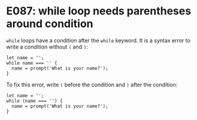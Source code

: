 # E087: while loop needs parentheses around condition

`while` loops have a condition after the `while` keyword. It is a syntax error
to write a condition without `(` and `)`:

    let name = '';
    while name === '' {
      name = prompt('What is your name?');
    }

To fix this error, write `(` before the condition and `)` after the condition:

    let name = '';
    while (name === '') {
      name = prompt('What is your name?');
    }

